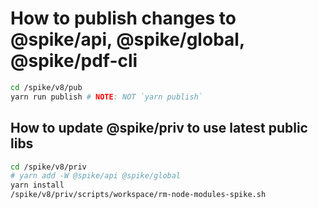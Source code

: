 # How to publish changes to @spike/api, @spike/global, @spike/pdf-cli

```sh
cd /spike/v8/pub
yarn run publish # NOTE: NOT `yarn publish`
```

## How to update @spike/priv to use latest public libs

```sh
cd /spike/v8/priv
# yarn add -W @spike/api @spike/global
yarn install
/spike/v8/priv/scripts/workspace/rm-node-modules-spike.sh
```
